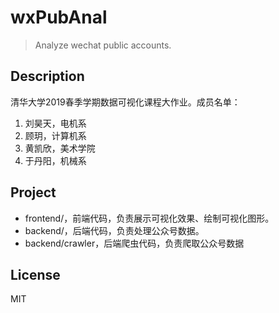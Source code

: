 # wxPubAnal
> Analyze wechat public accounts.
## Description
清华大学2019春季学期数据可视化课程大作业。成员名单：
1. 刘昊天，电机系
2. 顾玥，计算机系
3. 黄凯欣，美术学院
4. 于丹阳，机械系
## Project
* frontend/，前端代码，负责展示可视化效果、绘制可视化图形。
* backend/，后端代码，负责处理公众号数据。
* backend/crawler，后端爬虫代码，负责爬取公众号数据
## License
MIT
